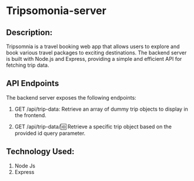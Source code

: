 # Tripsomonia-server

## Description:
Tripsomnia is a travel booking web app that allows users to explore and book various travel packages to exciting destinations. The backend server is built with Node.js and Express, providing a simple and efficient API for fetching trip data.

## API Endpoints
The backend server exposes the following endpoints:

1. GET /api/trip-data: Retrieve an array of dummy trip objects to display in the frontend.

2. GET /api/trip-data/:id: Retrieve a specific trip object based on the provided id query parameter.


## Technology Used: 
1. Node Js
2. Express
